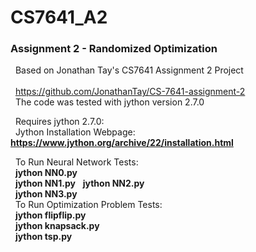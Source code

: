 # CS7641_A2

### **Assignment 2 - Randomized Optimization**  
 
&nbsp;&nbsp;Based on Jonathan Tay's CS7641 Assignment 2 Project  
&nbsp;&nbsp;  
&nbsp;&nbsp;https://github.com/JonathanTay/CS-7641-assignment-2  
&nbsp;&nbsp;The code was tested with jython version 2.7.0

&nbsp;&nbsp;Requires jython 2.7.0:  
&nbsp;&nbsp;Jython Installation Webpage: **https://www.jython.org/archive/22/installation.html**    

&nbsp;&nbsp;To Run Neural Network Tests:  
&nbsp;&nbsp;**jython NN0.py**  
&nbsp;&nbsp;**jython NN1.py** 
&nbsp;&nbsp;**jython NN2.py**  
&nbsp;&nbsp;**jython NN3.py**  
&nbsp;&nbsp;To Run Optimization Problem Tests:  
&nbsp;&nbsp;**jython flipflip.py**  
&nbsp;&nbsp;**jython knapsack.py**  
&nbsp;&nbsp;**jython tsp.py**  

